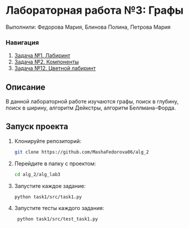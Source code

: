 # Лабораторная работа №3: Графы

Выполнили: Федорова Мария, Блинова Полина, Петрова Мария

### Навигация
1. [Задача №1. Лабиринт](./task1)
2. [Задача №2. Компоненты](./task2)
3. [Задача №12. Цветной лабиринт](./task12)


## Описание
В данной лабораторной работе изучаются графы, поиск в глубину, поиск в ширину, алгоритм Дейкстры, алгоритм
Беллмана-Форда.


## Запуск проекта
1. Клонируйте репозиторий:
   ```bash
   git clone https://github.com/MashaFedorova06/alg_2
   
2. Перейдите в папку с проектом:
    ```bash
   cd alg_2/alg_lab3
   
3. Запустите каждое задание:
    ```bash
    python task1/src/task1.py
4. Запустите тесты каждого задания:
   ```bash
    python task1/src/test_task1.py 
